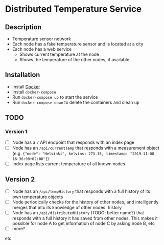 # Distributed Temperature Service

## Description

- Temperature sensor network
- Each node has a fake temperature sensor and is located at a city
- Each node has a web service
  - Shows current temperature at the node
  - Shows the temperature of the other nodes, if available

## Installation

- Install [Docker](https://www.docker.com)
- Install `docker-compose`
- Run `docker-compose up` to start the service
- Run `docker-compose down` to delete the containers and clean up

## TODO

### Version 1
- [ ] Node has a `/` API endpoint that responds with an index page
- [ ] Node has an `/api/currentTemp` that responds with a measurement object (e.g. `{"node": "Helsinki", kelvins: 273.15, timestamp: "2019-11-08 16:36:08+02:00"}`)
- [ ] Index page lists current temperature of all known nodes

## Version 2
- [ ] Node has an `/api/tempHistory` that responds with a full history of its own temperature objects
- [ ] Node periodically checks for the history of other nodes, and intelligently merges that into its knowledge of other nodes' history
- [ ] Node has an `/api/distributedHistory` (TODO: better name?) that responds with a full history it has saved from other nodes. This makes it possible for node A to get information of node C by asking node B, etc
- [ ] more?

etc
